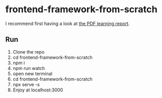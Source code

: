 # frontend-framework-from-scratch

I recommend first having a look at [the PDF learning report](report.pdf).

## Run

1. Clone the repo
2. cd frontend-framework-from-scratch
2. npm i
3. npm run watch
4. open new terminal
5. cd frontend-framework-from-scratch 
6. npx serve -s
7. Enjoy at localhost:3000